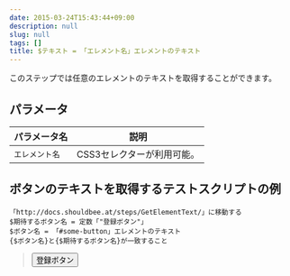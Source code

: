 ```yaml
---
date: 2015-03-24T15:43:44+09:00
description: null
slug: null
tags: []
title: $テキスト = 「エレメント名」エレメントのテキスト
---
```


このステップでは任意のエレメントのテキストを取得することができます。

## パラメータ

パラメータ名 | 説明
------|---------
`エレメント名` | CSS3セレクターが利用可能。

## ボタンのテキストを取得するテストスクリプトの例

```
「http://docs.shouldbee.at/steps/GetElementText/」に移動する
$期待するボタン名 = 定数「"登録ボタン"」
$ボタン名 = 「#some-button」エレメントのテキスト
{$ボタン名}と{$期待するボタン名}が一致すること
```

<blockquote>
<button id="some-button">登録ボタン</button>
</blockquote>
